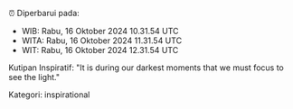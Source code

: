 ⏰ Diperbarui pada:
- WIB: Rabu, 16 Oktober 2024 10.31.54 UTC
- WITA: Rabu, 16 Oktober 2024 11.31.54 UTC
- WIT: Rabu, 16 Oktober 2024 12.31.54 UTC

Kutipan Inspiratif:
"It is during our darkest moments that we must focus to see the light."


Kategori: inspirational

